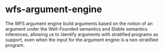# wfs-argument-engine
The WFS argument engine build arguments based on the notion of an argument under  the Well-Founded semantics and Stable semantics inferences, allowing us to identify arguments with stratified programs as support, even when the input for the argument engine is a non-stratified program.
